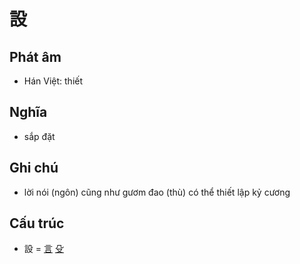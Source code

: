 # 設

## Phát âm
* Hán Việt: thiết

## Nghĩa
* sắp đặt

## Ghi chú
* lời nói (ngôn) cũng như gươm đao (thù) có thể thiết lập kỷ cương

## Cấu trúc
* 設 = [言](言.md) [殳](殳.md)

<script>window.HANZI_FIELD='設';</script>